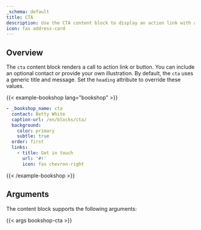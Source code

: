 ```yaml
---
_schema: default
title: CTA
description: Use the CTA content block to display an action link with an optional contact.
icon: fas address-card
---
```


## Overview

The `cta` content block renders a call to action link or button. You can include an optional contact or provide your own illustration. By default, the `cta` uses a generic title and message. Set the `heading` attribute to override these values.

<!-- markdownlint-disable MD037 -->
{{< example-bookshop lang="bookshop" >}}

```yml
- _bookshop_name: cta
  contact: Betty White
  caption-url: /en/blocks/cta/
  background:
    color: primary
    subtle: true
  order: first
  links:
    - title: Get in touch
      url: '#!'
      icon: fas chevron-right
```

{{< /example-bookshop >}}
<!-- markdownlint-enable MD037 -->

## Arguments

The content block supports the following arguments:

{{< args bookshop-cta >}}
